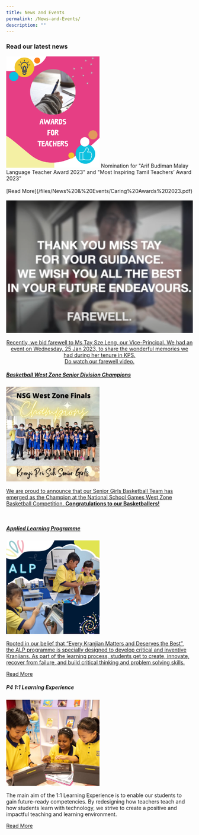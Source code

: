 ```yaml
---
title: News and Events
permalink: /News-and-Events/
description: ""
---
```

### **Read our latest news**

<img style="width:50%" src="/images/News%20and%20Events/Caring%20Award%202023.png">
Nomination for "Arif Budiman Malay Language Teacher Award 2023" and    "Most Inspiring Tamil Teachers’ Award 2023"
<br><br>
[Read More](/files/News%20&%20Events/Caring%20Awards%202023.pdf)
<br><br>
<a href="https://youtu.be/X-B2gMqSbEA">
<img src="/images/MsTayFarewell.png">
<p style="text-align:center;">Recently, we bid farewell to Ms Tay Sze Leng, our Vice-Principal. We had an event on Wednesday, 25 Jan 2023, to share the wonderful memories we had during her tenure in KPS.<br>
Do watch our farewell video.

<h5> Basketball West Zone Senior Division Champions</h5>
<img style="width:50%" src= "/images/News%20and%20Events/N3.jpg">
<p>We are proud to announce that our Senior Girls Basketball Team has emerged as the Champion at the National School Games West Zone Basketball Competition. <b>Congratulations to our Basketballers!</b></p>
<br>
<h5> Applied Learning Programme </h5>
<img style="width:50%" src="/images/News%20and%20Events/ALP 2023.png">
<p> Rooted in our belief that “Every Kranjian Matters and Deserves the Best”, the ALP programme is specially designed to develop critical and inventive Kranjians. As part of the learning process, students get to create, innovate, recover from failure, and build critical thinking and problem solving skills. </p>
<a href="/our-curriculum/Signature-Programmes/Applied-Learning-Programme-ALP/"> Read More </a>

<h5> P4 1:1 Learning Experience </h5>
<img style="width:50%" src="/images/News%20and%20Events/N5.jpg">

<p>The main aim of the 1:1 Learning Experience is to enable our students to gain future-ready competencies. By redesigning how teachers teach and how students learn with technology, we strive to create a positive and impactful teaching and learning environment.</p><a href="/our-curriculum/Signature-Programmes/1-1-Learning-Experience/"> Read More </a>